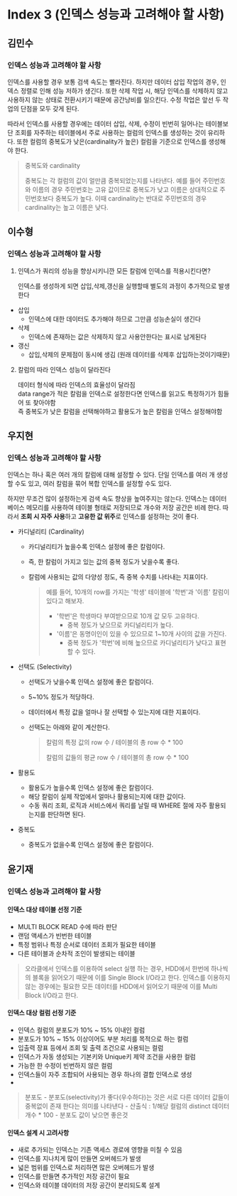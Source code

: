 # Index 3 (인덱스 성능과 고려해야 할 사항)
## 김민수

### 인덱스 성능과 고려해야 할 사항

인덱스를 사용할 경우 보통 검색 속도는 빨라진다. 하지만 데이터 삽입 작업의 경우, 인덱스 정렬로 인해 성능 저하가 생긴다. 또한 삭제 작업 시, 해당 인덱스를 삭제하지 않고 사용하지 않는 상태로 전환시키기 때문에 공간낭비를 일으킨다. 수정 작업은 앞선 두 작업의 단점을 모두 갖게 된다.

따라서 인덱스를 사용할 경우에는 데이터 삽입, 삭제, 수정이 빈번히 일어나는 테이블보단 조회를 자주하는 테이블에서 주로 사용하는 컬럼의 인덱스를 생성하는 것이 유리하다. 또한 컬럼의 중복도가 낮은(cardinality가 높은) 컬럼을 기준으로 인덱스를 생성해야 한다.

> 중복도와 cardinality
>
> 중복도는 각 컬럼의 값이 얼만큼 중복되었는지를 나타낸다. 예를 들어 주민번호와 이름의 경우 주민번호는 고유 값이므로 중복도가 낮고 이름은 상대적으로 주민번호보다 중복도가 높다. 이때 cardinality는 반대로 주민번호의 경우 cardinality는 높고 이름은 낮다.


## 이수형

### 인덱스 성능과 고려해야 할 사항

1. 인덱스가 쿼리의 성능을 향상시키니깐 모든 칼럼에 인덱스를 적용시킨다면?


   인덱스를 생성하게 되면 삽입,삭제,갱신을 실행할때 별도의 과정이 추가적으로 발생한다

- 삽입
   - 인덱스에 대한 데이터도 추가해야 하므로 그만큼 성능손실이 생긴다
- 삭제
   - 인덱스에 존재하는 값은 삭제하지 않고 사용안한다는 표시로 남게된다
- 갱신
   - 삽입,삭제의 문제점이 동시에 생김 (원래 데이터를 삭제후 삽입하는것이기때문)

2. 칼럼의 따라 인덱스 성능이 달라진다

   데이터 형식에 따라 인덱스의 효율성이 달라짐<br/>
   data range가 적은 칼럼을 인덱스로 설정한다면 인덱스를 읽고도 특정하기가 힘들어 또 찾아야함<br/>
   즉 중복도가 낮은 칼럼을 선택해야하고 활용도가 높은 칼럼을 인덱스 설정해야함

## 우지현

### 인덱스 성능과 고려해야 할 사항

인덱스는 하나 혹은 여러 개의 칼럼에 대해 설정할 수 있다. 단일 인덱스를 여러 개 생성할 수도 있고, 여러 칼럼을 묶어 복합 인덱스를 설정할 수도 있다. 

하지만 무조건 많이 설정하는게 검색 속도 향상을 높여주지는 않는다. 인덱스는 데이터베이스 메모리를 사용하여 테이블 형태로 저장되므로 개수와 저장 공간은 비례 한다. 따라서 **조회 시 자주 사용**하고 **고유한 값 위주**로 인덱스를 설정하는 것이 좋다.

- 카디널리티 (Cardinality)

  - 카디널리티가 높을수록 인덱스 설정에 좋은 칼럼이다.

  - 즉, 한 칼럼이 가지고 있는 값의 중복 정도가 낮을수록 좋다.

  - 칼럼에 사용되는 값의 다양성 정도, 즉 중복 수치를 나타내는 지표이다.

    > 예를 들어, 10개의 row를 가지는 '학생' 테이블에 '학번'과 '이름' 칼럼이 있다고 해보자.
    >
    > - '학번'은 학생마다 부여받으므로 10개 값 모두 고유하다.
    >   - 중복 정도가 낮으므로 카디널리티가 높다.
    > - '이름'은 동명이인이 있을 수 있으므로 1~10개 사이의 값을 가진다.
    >   - 중복 정도가 '학번'에 비해 높으므로 카디널리티가 낮다고 표현할 수 있다.

- 선택도 (Selectivity)

  - 선택도가 낮을수록 인덱스 설정에 좋은 칼럼이다.

  - 5~10% 정도가 적당하다.

  - 데이터에서 특정 값을 얼마나 잘 선택할 수 있는지에 대한 지표이다.

  - 선택도는 아래와 같이 계산한다.

    > 칼럼의 특정 값의 row 수 / 테이블의 총 row 수 * 100
    >
    > 칼럼의 값들의 평균 row 수 / 테이블의 총 row 수 * 100

- 활용도

  - 활용도가 높을수록 인덱스 설정에 좋은 칼럼이다.
  - 해당 칼럼이 실제 작업에서 얼마나 활용되는지에 대한 값이다.
  - 수동 쿼리 조회, 로직과 서비스에서 쿼리를 날릴 때 WHERE 절에 자주 활용되는지를 판단하면 된다.

- 중복도

  - 중복도가 없을수록 인덱스 설정에 좋은 칼럼이다.


## 윤기재

### 인덱스 성능과 고려해야 할 사항

#### 인덱스 대상 테이블 선정 기준
- MULTI BLOCK READ 수에 따라 판단
- 랜덤 액세스가 빈번한 테이블
- 특정 범위나 특정 순서로 데이터 조회가 필요한 테이블 
- 다른 테이블과 순차적 조인이 발생되는 테이블

> 오라클에서 인덱스를 이용하여 select 실행 하는 경우, HDD에서 한번에 하나씩의 블록을 읽어오기 때문에 이를 Single Block I/O라고 한다.
> 인덱스를 이용하지 않는 경우에는 필요한 모든 데이터를 HDD에서 읽어오기 때문에 이를 Multi Block I/O라고 한다.

#### 인덱스 대상 컬럼 선정 기준
- 인덱스 컬럼의 분포도가 10% ~ 15% 이내인 컬럼
- 분포도가 10% ~ 15% 이상이어도 부분 처리를 목적으로 하는 컬럼
- 입출력 장표 등에서 조회 및 출력 조건으로 사용되는 컬럼
- 인덱스가 자동 생성되는 기본키와 Unique키 제약 조건을 사용한 컬럼
- 가능한 한 수정이 빈번하지 않은 컬럼
- 인덱스들이 자주 조합되어 사용되는 경우 하나의 결합 인덱스로 생성
- 
> 분포도 
		- 분포도(selectivity)가 좋다(우수하다)는 것은 서로 다른 데이터 값들이 중복없이 존재 한다는 의미를 나타낸다
		- 산출식 : 1/해당 컬럼의 distinct 데이터 개수 * 100
 		- 분포도 값이 낮으면 좋은것

#### 인덱스 설계 시 고려사항
- 새로 추가되는 인덱스는 기존 액세스 경로에 영향을 미칠 수 있음
- 인덱스를 지나치게 많이 만들면 오버헤드가 발생
- 넓은 범위를 인덱스로 처리하면 많은 오버헤드가 발생
- 인덱스를 만들면 추가적인 저장 공간이 필요
- 인덱스와 테이블 데이터의 저장 공간이 분리되도록 설계

